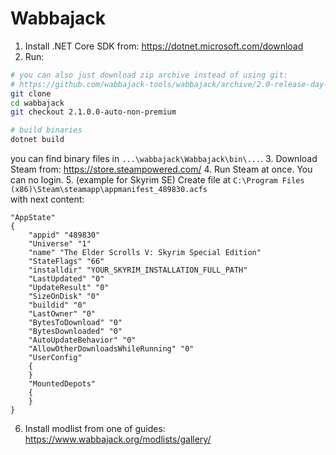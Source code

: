 Wabbajack
===

1. Install .NET Core SDK from: https://dotnet.microsoft.com/download
2. Run:
```bash
# you can also just download zip archive instead of using git:
# https://github.com/wabbajack-tools/wabbajack/archive/2.0-release-day-bug-fixes.zip
git clone
cd wabbajack
git checkout 2.1.0.0-auto-non-premium

# build binaries
dotnet build
```
you can find binary files in
`...\wabbajack\Wabbajack\bin\...`.
3. Download Steam from: https://store.steampowered.com/
4. Run Steam at once. You can no login.
5. (example for Skyrim SE) Create file at
`C:\Program Files (x86)\Steam\steamapp\appmanifest_489830.acfs`  
with next content:  
```
"AppState"
{
	"appid" "489830"
	"Universe" "1"
	"name" "The Elder Scrolls V: Skyrim Special Edition"
	"StateFlags" "66"
	"installdir" "YOUR_SKYRIM_INSTALLATION_FULL_PATH"
	"LastUpdated" "0"
	"UpdateResult" "0"
	"SizeOnDisk" "0"
	"buildid" "0"
	"LastOwner" "0"
	"BytesToDownload" "0"
	"BytesDownloaded" "0"
	"AutoUpdateBehavior" "0"
	"AllowOtherDownloadsWhileRunning" "0"
	"UserConfig"
	{
	}
	"MountedDepots"
	{
	}
}
```
6. Install modlist from one of guides: https://www.wabbajack.org/modlists/gallery/  
